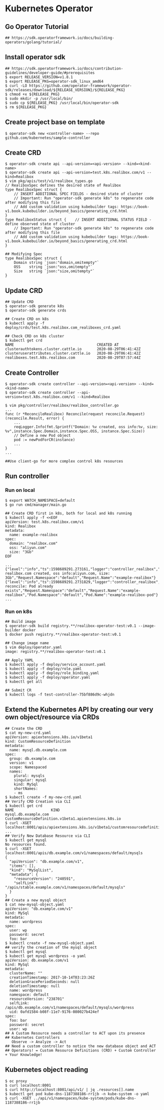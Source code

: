 Kubernetes Operator
===================

## Go Operator Tutorial

    ## https://sdk.operatorframework.io/docs/building-operators/golang/tutorial/

## Install operator sdk

    ## https://sdk.operatorframework.io/docs/contribution-guidelines/developer-guide/#prerequisites
    $ export RELEASE_VERSION=v1.8.1
    $ export RELEASE_PKG=operator-sdk_linux_amd64
    $ curl -LO https://github.com/operator-framework/operator-sdk/releases/download/${RELEASE_VERSION}/${RELEASE_PKG}
    $ chmod +x ${RELEASE_PKG}
    $ sudo mkdir -p /usr/local/bin/
    $ sudo cp ${RELEASE_PKG} /usr/local/bin/operator-sdk
    $ rm ${RELEASE_PKG}

## Create project base on template

    $ operator-sdk new <controller-name> --repo github.com/kubernetes/sample-controller

## Create CRD

    $ operator-sdk create api --api-version=<api-version> --kind=<kind-name>
    $ operator-sdk create api --api-version=test.k8s.realibox.com/v1 --kind=Realibox
    $ vim pkg/apis/test/v1/realibox_types.go
    // RealiboxSpec defines the desired state of Realibox
    type RealiboxSpec struct {
        // INSERT ADDITIONAL SPEC FIELDS - desired state of cluster
        // Important: Run "operator-sdk generate k8s" to regenerate code after modifying this file
        // Add custom validation using kubebuilder tags: https://book-v1.book.kubebuilder.io/beyond_basics/generating_crd.html
    }
    type RealiboxStatus struct {    // INSERT ADDITIONAL STATUS FIELD - define observed state of cluster
        // Important: Run "operator-sdk generate k8s" to regenerate code after modifying this file
        // Add custom validation using kubebuilder tags: https://book-v1.book.kubebuilder.io/beyond_basics/generating_crd.html
    }

    ## Modifying Spec
    type RealiboxSpec struct {
        Domain string `json:"domain,omitempty"`
        OSS    string `json:"oss,omitempty"`
        Size   string `json:"size,omitempty"`
    }

## Update CRD

    ## Update CRD
    $ operator-sdk generate k8s
    $ operator-sdk generate crds

    ## Create CRD on k8s
    $ kubectl apply -f deploy/crds/test.k8s.realibox.com_realiboxes_crd.yaml

    ## Check CRD on k8s cluster
    $ kubectl get crd
    NAME                                      CREATED AT
    clusterauthtokens.cluster.cattle.io       2020-08-29T06:41:42Z
    clusteruserattributes.cluster.cattle.io   2020-08-29T06:41:42Z
    realiboxes.test.k8s.realibox.com          2020-08-29T07:57:44Z

## Create Controller

    $ operator-sdk create controller --api-version=<api-version> --kind=<kind-name>
    $ operator-sdk create controller --api-version=test.k8s.realibox.com/v1 --kind=Realibox

    $ vim pkg/controller/realibox/realibox_controller.go
    ...
    func (r *ReconcileRealibox) Reconcile(request reconcile.Request) (reconcile.Result, error) {
        ...
        reqLogger.Info(fmt.Sprintf("Domain: %v created, oss info:%v, size: %v",instance.Spec.Domain,instance.Spec.OSS, instance.Spec.Size))
        // Define a new Pod object
        pod := newPodForCR(instance)
        ...
    }
    ...

    ##Use client-go for more complex control k8s resources

## Run controller
### Run on local

    $ export WATCH_NAMESPACE=default
    $ go run cmd/manager/main.go

    ## Create CRD first in k8s, both for local and k8s running
    $ kubectl apply -f <<EOF
    apiVersion: test.k8s.realibox.com/v1
    kind: Realibox
    metadata:
      name: example-realibox
    spec:
      domain: "realibox.com"
      oss: "aliyun.com"
      size: "3Gb"
    EOF

    ...
    {"level":"info","ts":1598689291.273161,"logger":"controller_realibox","msg":"Domain: realibox.com created, oss info:aliyun.com, size: 3Gb","Request.Namespace":"default","Request.Name":"example-realibox"}
    {"level":"info","ts":1598689291.2731829,"logger":"controller_realibox","msg":"Skip reconcile: Pod already exists","Request.Namespace":"default","Request.Name":"example-realibox","Pod.Namespace":"default","Pod.Name":"example-realibox-pod"}
    ...

### Run on k8s

    ## Build image
    $ operator-sdk build registry.**/realibox-operator-test:v0.1 --image-builder docker
    $ docker push registry.**/realibox-operator-test:v0.1

    ## Change image name
    $ vim deploy/operator.yaml
    image: registry.**/realibox-operator-test:v0.1

    ## Apply YAML
    $ kubectl apply -f deploy/service_account.yaml
    $ kubectl apply -f deploy/role.yaml
    $ kubectl apply -f deploy/role_binding.yaml
    $ kubectl apply -f deploy/operator.yaml
    $ kubectl get all

    ## Submit CR
    $ kubectl logs -f test-controller-75bf886d9c-whjdn

## Extend the Kubernetes API by creating our very own object/resource via CRDs

    ## Create the CRD
    $ cat my-new-crd.yaml
    apiVersion: apiextensions.k8s.io/v1beta1
    kind: CustomResourceDefinition
    metadata:
      name: mysql.db.example.com
    spec:
      group: db.example.com
      version: v1
      scope: Namespaced
      names:
        plural: mysqls
        singular: mysql
        kind: MySql
        shortNames:
        - ms
    $ kubectl create -f my-new-crd.yaml
    ## Verify CRD Creation via CLI
    $ kubectl get crd
    NAME                 KIND
    mysql.db.example.com CustomResourceDefinition.v1beta1.apiextensions.k8s.io
    $ curl -XGET localhost:8001/apis/apiextensions.k8s.io/v1beta1/customresourcedefinitions
    ...
    ## Verify New Database Resource via CLI
    $ kubectl get mysql
    No resources found.
    $ curl -XGET localhost:8001/apis/db.example.com/v1/namespaces/default/mysqls
    {
      "apiVersion": "db.example.com/v1",
      "items": [],
      "kind": "MySqlList",
      "metadata": {
        "resourceVersion": "240591",
        "selfLink": "/apis/stable.example.com/v1/namespaces/default/mysqls"
      }
    }
    ## Create a new mysql object
    $ cat new-mysql-object.yaml
    apiVersion: "db.example.com/v1"
    kind: MySql
    metadata:
      name: wordpress
    spec:
      user: wp
      password: secret
      foo: bar
    $ kubectl create -f new-mysql-object.yaml
    ## verify the creation of the mysql object
    $ kubectl get mysql
    $ kubectl get mysql wordpress -o yaml
    apiVersion: db.example.com/v1
    kind: MySql
    metadata:
      clusterName: ""
      creationTimestamp: 2017-10-14T03:23:26Z
      deletionGracePeriodSeconds: null
      deletionTimestamp: null
      name: wordpress
      namespace: default
      resourceVersion: "238701"
      selfLink: /apis/db.example.com/v1/namespaces/default/mysqls/wordpress
      uid: 0afd1584-b08f-11e7-9176-080027b424ef
    spec:
      foo: bar
      password: secret
      user: wp
    ## A Custom Resource needs a controller to ACT upon its presence
    ## Kubernetes Controllers
       Observe -> Analyze -> Act
    ## Need a custom controller to notice the new database object and ACT
    ## Operators! = Custom Resource Definitions (CRD) + Custom Controller + Your Knowledge!

## Kubernetes object reading

    $ oc proxy
    $ curl localhost:8001
    $ curl http://localhost:8001/api/v1/ | jq .resources[].name
    $ kubectl get pod kube-dns-1187388186-rr1jb -n kube-system -o yaml
    $ curl -XGET ../api/v1/namespaces/kube-system/pods/kube-dns-1187388186-rr1jb
